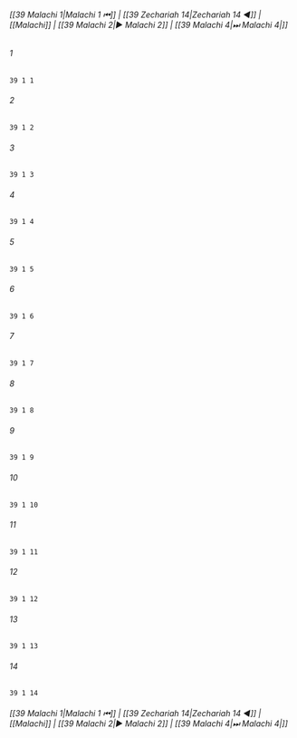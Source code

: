 
###### [[39 Malachi 1|Malachi 1 ⏮]] | [[39 Zechariah 14|Zechariah 14 ◀]] | [[Malachi]] | [[39 Malachi 2|▶ Malachi 2]] | [[39 Malachi 4|⏭ Malachi 4|]]

###### 1
``` verse
39 1 1 
```
###### 2
``` verse
39 1 2 
```
###### 3
``` verse
39 1 3 
```
###### 4
``` verse
39 1 4 
```
###### 5
``` verse
39 1 5 
```
###### 6
``` verse
39 1 6 
```
###### 7
``` verse
39 1 7 
```
###### 8
``` verse
39 1 8 
```
###### 9
``` verse
39 1 9 
```
###### 10
``` verse
39 1 10 
```
###### 11
``` verse
39 1 11 
```
###### 12
``` verse
39 1 12 
```
###### 13
``` verse
39 1 13 
```
###### 14
``` verse
39 1 14 
```

###### [[39 Malachi 1|Malachi 1 ⏮]] | [[39 Zechariah 14|Zechariah 14 ◀]] | [[Malachi]] | [[39 Malachi 2|▶ Malachi 2]] | [[39 Malachi 4|⏭ Malachi 4|]]

